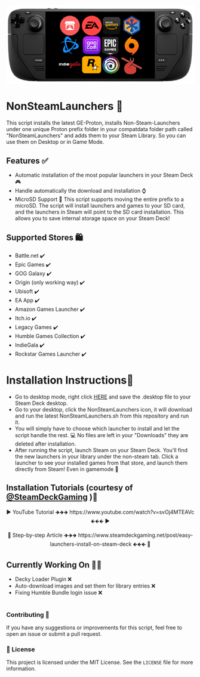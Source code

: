 <p align="center">
  <img src="logo.png">
</p>

# NonSteamLaunchers 🚀

This script installs the latest GE-Proton, installs Non-Steam-Launchers under one unique Proton prefix folder in your compatdata folder path called "NonSteamLaunchers" and adds them to your Steam Library. 
So you can use them on Desktop or in Game Mode.

## Features  ✅
- Automatic installation of the most popular launchers in your Steam Deck 🎮
- Handle automatically the download and installation ⌚
- MicroSD Support 💾 This script supports moving the entire prefix to a microSD. The script will install launchers and games to your SD card, and the launchers in Steam will point to the SD card installation. This allows you to save internal storage space on your Steam Deck!

## Supported Stores 🛍
- Battle.net ✔️
- Epic Games ✔️
- GOG Galaxy ✔️
- Origin (only working way) ✔️
- Ubisoft ✔️
- EA App ✔️
- Amazon Games Launcher ✔️
- Itch.io ✔️
- Legacy Games ✔️
- Humble Games Collection ✔️
- IndieGala ✔️
- Rockstar Games Launcher ✔️


# Installation Instructions🔧
+ Go to desktop mode, right click [HERE](https://github.com/moraroy/NonSteamLaunchers-On-Steam-Deck/raw/main/NonSteamLaunchers.desktop) and save the .desktop file to your Steam Deck desktop. 
+ Go to your desktop, click the NonSteamLaunchers icon, it will download and run the latest NonSteamLaunchers.sh from this repository and run it. 
+ You will simply have to choose which launcher to install and let the script handle the rest. 💻 No files are left in your "Downloads" they are deleted after installation.
+ After running the script, launch Steam on your Steam Deck. You'll find the new launchers in your library under the non-steam tab. Click a launcher to see your installed games from that store, and launch them directly from Steam! Even in gamemode 🥳

## Installation Tutorials (courtesy of [@SteamDeckGaming](https://www.youtube.com/@SteamDeckGaming) )📖
<p align="center">
▶️ YouTube Tutorial 🡺🡺🡺 https://www.youtube.com/watch?v=svOj4MTEAVc 🡸🡸🡸 ▶️
</p>
<p align="center">
📖 Step-by-step Article 🡺🡺🡺 https://www.steamdeckgaming.net/post/easy-launchers-install-on-steam-deck 🡸🡸🡸 📖
</p>

## Currently Working On 👷‍♂️

- Decky Loader Plugin ❌ 
- Auto-download images and set them for library entries ❌ 
- Fixing Humble Bundle login issue ❌ 

#

### Contributing 🤝

If you have any suggestions or improvements for this script, feel free to open an issue or submit a pull request.

### 📝 License

This project is licensed under the MIT License. See the `LICENSE` file for more information.
